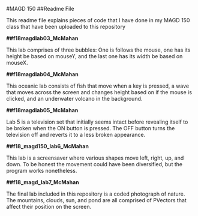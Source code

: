 #MAGD 150
##Readme File

This readme file explains pieces of code that I have done in my MAGD 150 class that have been uploaded to this repository

**##f18magdlab03_McMahan**

This lab comprises of three bubbles: One is follows the mouse, one has its height be based on mouseY, and the last one has its width be based on mouseX.

**##f18magdlab04_McMahan**

This oceanic lab consists of fish that move when a key is pressed, a wave that moves across the screen and changes height based on if the mouse is clicked, and an underwater volcano in the background.

**##f18magdlab05_McMahan**

Lab 5 is a television set that initially seems intact before revealing itself to be broken when the ON button is pressed. The OFF button turns the television off and reverts it to a less broken appearance.

**##f18_magd150_lab6_McMahan**

This lab is a screensaver where various shapes move left, right, up, and down. To be honest the movement could have been diversified, but the program works nonetheless.

**##f18_magd_lab7_McMahan**

The final lab included in this repository is a coded photograph of nature. The mountains, clouds, sun, and pond are all comprised of PVectors that affect their position on the screen.
